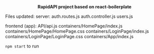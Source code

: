 <div align="center"><strong>RapidAPI project based on react-boilerplate</strong></div>

Files updated:
server:
  auth.routes.js
  auth.controller.js
  users.js
  
frontend (app):
  API/api.js
  containers/HomePage/index.js
  containers/HomePage/HomePage.css
  containers/LoginPage/index.js
  containers/LoginPage/LoginPage.css
  containers/App/index.js

`npm start` to run
